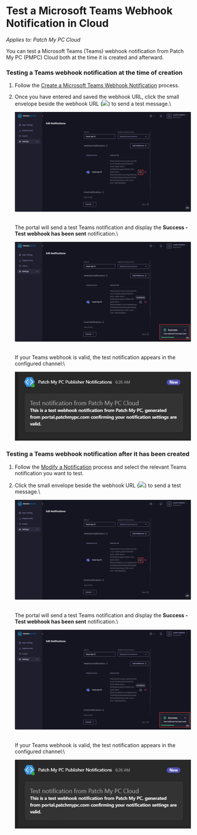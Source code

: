 # Test a Microsoft Teams Webhook Notification in Cloud

_Applies to: Patch My PC Cloud_

You can test a Microsoft Teams (Teams) webhook notification from Patch My PC (PMPC) Cloud both at the time it is created and afterward.

### Testing a Teams webhook notification at the time of creation

1. Follow the [Create a Microsoft Teams Webhook Notification](../create-a-microsoft-teams-webhook-notification-in-cloud.md) process.
2.  Once you have entered and saved the webhook URL, click the small envelope beside the webhook URL (![](/_images/image-(1900).png>)) to send a test message.\


    ![Clicking the small envelope beside the Webhook URL to send a test message.](/_images/image-(1913).png "Clicking the small envelope beside the Webhook URL to send a test message.")

    \
    The portal will send a test Teams notification and display the **Success - Test webhook has been sent** notification.\


    ![&#x22;Success - Test webhook has been sent&#x22; notification](/_images/image-(1914).png "&#x22;Success - Test webhook has been sent&#x22; notification")

    \
    If your Teams webhook is valid, the test notification appears in the configured channel:\


    ![Test notification](/_images/image-(1915).png "Test notification")

### Testing a Teams webhook notification after it has been created

1. Follow the [Modify a Notification](../modify-a-cloud-notification.md) process and select the relevant Teams notification you want to test.
2.  Click the small envelope beside the webhook URL (![](/_images/image-(1900).png>)) to send a test message.\


    ![Clicking the small envelope beside the Webhook URL to send a test message.](/_images/image-(1913).png "Clicking the small envelope beside the Webhook URL to send a test message.")

    \
    The portal will send a test Teams notification and display the **Success - Test webhook has been sent** notification.\


    ![&#x22;Success - Test webhook has been sent&#x22; notification](/_images/image-(1914).png "&#x22;Success - Test webhook has been sent&#x22; notification")

    \
    If your Teams webhook is valid, the test notification appears in the configured channel:\


    ![Test notification](/_images/image-(1915).png "Test notification")
